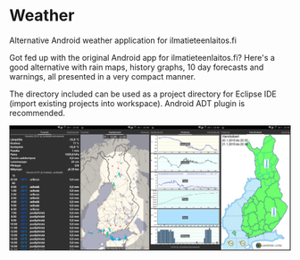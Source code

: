 # Weather
Alternative Android weather application for ilmatieteenlaitos.fi

Got fed up with the original Android app for ilmatieteenlaitos.fi? Here's a good alternative with rain maps, history graphs, 10 day forecasts and warnings, all presented in a very compact manner.

The directory included can be used as a project directory for Eclipse IDE (import existing projects into workspace). Android ADT plugin is recommended.

![](https://github.com/truhanen/Weather/blob/master/Weather/screenshots.png "Screenshot")
